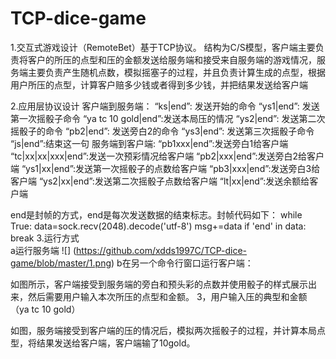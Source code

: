 # TCP-dice-game
1.交互式游戏设计（RemoteBet）基于TCP协议。
结构为C/S模型，客户端主要负责将客户的所压的点型和压的金额发送给服务端和接受来自服务端的游戏情况，服务端主要负责产生随机点数，模拟摇塞子的过程，并且负责计算生成的点型，根据用户所压的点型，计算客户赔多少钱或者得到多少钱，并把结果发送给客户端

2.应用层协议设计
客户端到服务端：
	“ks|end”:  发送开始的命令
	“ys1|end”: 发送第一次摇骰子命令
	“ya tc 10 gold|end”:发送本局压的情况
	“ys2|end”: 发送第二次摇骰子的命令
	“pb2|end”: 发送旁白2的命令
	“ys3|end”: 发送第三次摇骰子命令
	“js|end”:结束这一句
服务端到客户端:
	“pb1xxx|end”:发送旁白1给客户端
	“tc|xx|xx|xxx|end”:发送一次预彩情况给客户端
	“pb2|xxx|end”:发送旁白2给客户端
	“ys1|xx|end”:发送第一次摇骰子的点数给客户端
	“pb3|xxx|end”:发送旁白3给客户端
	“ys2|xx|end”:发送第二次摇骰子点数给客户端
	“lt|xx|end”:发送余额给客户端


end是封帧的方式，end是每次发送数据的结束标志。封帧代码如下：
while True:
			data=sock.recv(2048).decode('utf-8')
			msg+=data
			if 'end' in data:
				break
3.运行方式        
a运行服务端
![]
 (https://github.com/xdds1997C/TCP-dice-game/blob/master/1.png)
b在另一个命令行窗口运行客户端：
 
如图所示，客户端接受到服务端的旁白和预头彩的点数并使用骰子的样式展示出来，然后需要用户输入本次所压的点型和金额。
3，用户输入压的典型和金额（ya tc 10 gold）
 
如图，服务端接受到客户端的压的情况后，模拟两次摇骰子的过程，并计算本局点型，将结果发送给客户端，客户端输了10gold。


